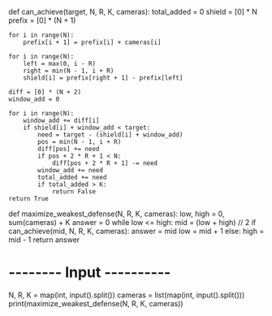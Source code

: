 def can_achieve(target, N, R, K, cameras):
    total_added = 0
    shield = [0] * N
    prefix = [0] * (N + 1)
    
    for i in range(N):
        prefix[i + 1] = prefix[i] + cameras[i]

    for i in range(N):
        left = max(0, i - R)
        right = min(N - 1, i + R)
        shield[i] = prefix[right + 1] - prefix[left]

    diff = [0] * (N + 2)
    window_add = 0

    for i in range(N):
        window_add += diff[i]
        if shield[i] + window_add < target:
            need = target - (shield[i] + window_add)
            pos = min(N - 1, i + R)
            diff[pos] += need
            if pos + 2 * R + 1 < N:
                diff[pos + 2 * R + 1] -= need
            window_add += need
            total_added += need
            if total_added > K:
                return False
    return True


def maximize_weakest_defense(N, R, K, cameras):
    low, high = 0, sum(cameras) + K
    answer = 0
    while low <= high:
        mid = (low + high) // 2
        if can_achieve(mid, N, R, K, cameras):
            answer = mid
            low = mid + 1
        else:
            high = mid - 1
    return answer


# -------- Input ----------
N, R, K = map(int, input().split())
cameras = list(map(int, input().split()))
print(maximize_weakest_defense(N, R, K, cameras))
